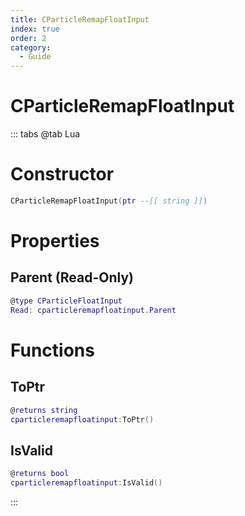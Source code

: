 ```yaml
---
title: CParticleRemapFloatInput
index: true
order: 2
category:
  - Guide
---
```


# CParticleRemapFloatInput

::: tabs
@tab Lua
# Constructor
```lua
CParticleRemapFloatInput(ptr --[[ string ]])
```
# Properties
## Parent (Read-Only)
```lua
@type CParticleFloatInput
Read: cparticleremapfloatinput.Parent
```
# Functions
## ToPtr
```lua
@returns string
cparticleremapfloatinput:ToPtr()
```
## IsValid
```lua
@returns bool
cparticleremapfloatinput:IsValid()
```

:::